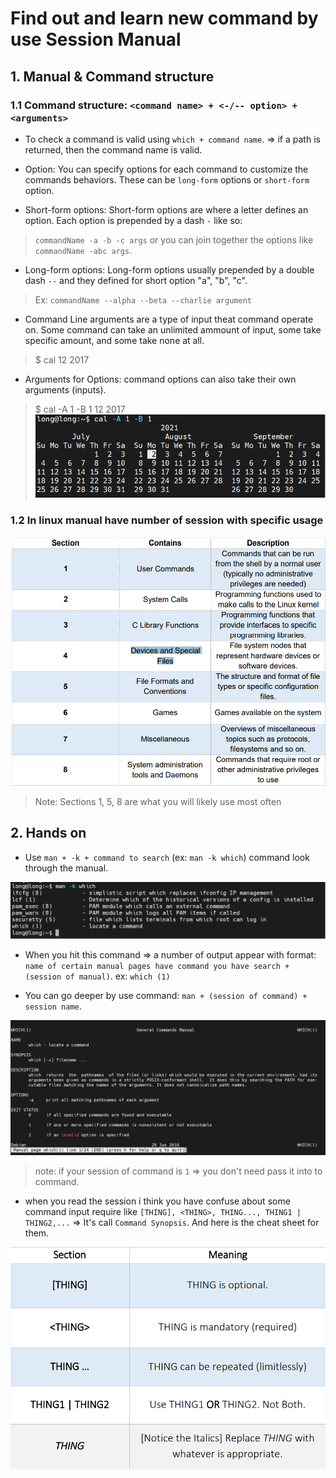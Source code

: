 # Find out and learn new command by use Session Manual

## **1. Manual & Command structure**

### **1.1 Command structure**: `<command name> + <-/-- option> + <arguments>`

- To check a command is valid using `which + command name`. => if a path is returned, then the command name is valid.

- Option: You can specify options for each command to customize the commands behaviors. These can be `long-form` options or `short-form` option.
- Short-form options: Short-form options are where a letter defines an option. Each option is prepended by a dash `-` like so:

> `commandName -a -b -c args` or you can join together the options like `commandName -abc args`.

- Long-form options: Long-form options usually prepended by a double dash `--` and they defined for short option "a", "b", "c".

> Ex: `commandName --alpha --beta --charlie argument`

- Command Line arguments are a type of input theat command operate on. Some command can take an unlimited ammount of input, some take specific amount, and some take none at all.

> $ cal 12 2017

- Arguments for Options: command options can also take their own arguments (inputs).

> $ cal -A 1 -B 1 12 2017
![](./images/args.png)

### **1.2 In linux manual have number of session with specific usage**

![manual](./images/manual.png)

> Note: Sections 1, 5, 8 are what you will likely use most often

## **2. Hands on**

- Use `man + -k + command to search` (ex: `man -k which`) command look through the manual.

![man](./images/man.png)

- When you hit this command => a number of output appear with format: `name of certain manual pages have command you have search + (session of manual)`. ex: `which (1)`

- You can go deeper by use command: `man + (session of command) + session name`.

![man which](./images/manwhich.png)

> note: if your session of command is `1` => you don't need pass it into to command.

- when you read the session i think you have confuse about some command input require like `[THING], <THING>, THING..., THING1 | THING2,...` => It's call ``Command Synopsis``. And here is the cheat sheet for them.

![synopsis](./images/command_synopsis.png)
